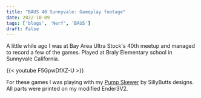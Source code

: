 ```yaml
---
title: "BAUS 40 Sunnyvale: Gameplay footage"
date: 2022-10-09
tags: ['blogs', 'Nerf', 'BAUS']
draft: False
---
```


A little while ago I was at Bay Area Ultra Stock's 40th meetup and
managed to record a few of the games. Played at Braly Elementary school
in Sunnyvale California. 

{{< youtube F5GpwDfXZ-U >}}

For these games I was playing with my [Pump Skewer](https://github.com/Sillybutts/PumpActionSkewer)
by SillyButts designs. All parts were printed on my modified Ender3V2.